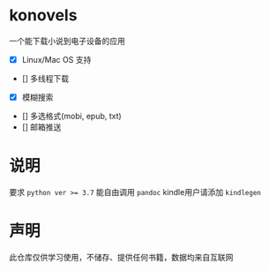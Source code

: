 # konovels

一个能下载小说到电子设备的应用

- [x] Linux/Mac OS 支持
- [] 多线程下载
- [x] 模糊搜索
- [] 多选格式(mobi, epub, txt)
- [] 邮箱推送

# 说明

要求 `python ver >= 3.7`
能自由调用 `pandoc`
kindle用户请添加 `kindlegen`

# 声明

此仓库仅供学习使用，不储存、提供任何书籍，数据均来自互联网

